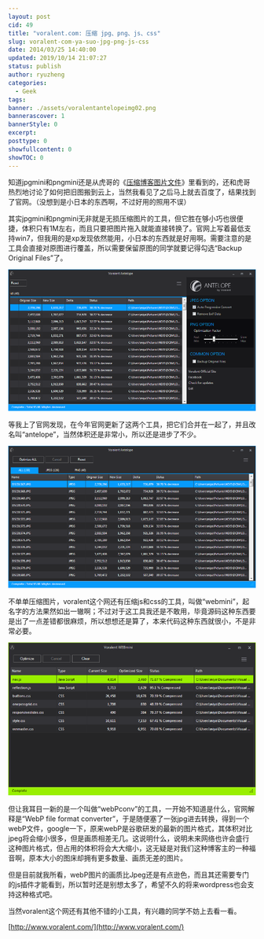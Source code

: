 ```yaml
---
layout: post
cid: 49
title: "voralent.com: 压缩 jpg、png、js、css"
slug: voralent-com-ya-suo-jpg-png-js-css
date: 2014/03/25 14:40:00
updated: 2019/10/14 21:07:27
status: publish
author: ryuzheng
categories: 
  - Geek
tags: 
banner: ./assets/voralentantelopeimg02.png
bannerascover: 1
bannerStyle: 0
excerpt: 
posttype: 0
showfullcontent: 0
showTOC: 0
---
```



知道jpgmini和pngmini还是从虎哥的《[压缩博客图片文件](http://talk.synyan.net/2014/03/%e5%8e%8b%e7%bc%a9%e5%8d%9a%e5%ae%a2%e5%9b%be%e7%89%87%e6%96%87%e4%bb%b6/)》里看到的，还和虎哥热烈地讨论了如何把旧图搬到云上，当然我看见了之后马上就去百度了，结果找到了官网。（没想到是小日本的东西啊，不过好用的照用不误）

其实jpgmini和pngmini无非就是无损压缩图片的工具，但它胜在够小巧也很便捷，体积只有1M左右，而且只要把图片拖入就能直接转换了。官网上写着最低支持win7，但我用的是xp发现依然能用，小日本的东西就是好用啊。需要注意的是工具会直接对原图进行覆盖，所以需要保留原图的同学就要记得勾选&ldquo;Backup Original Files&rdquo;了。

![antelope](./assets/voralentantelopeimg02.png)

等我上了官网发现，在今年官网更新了这两个工具，把它们合并在一起了，并且改名叫&ldquo;antelope&rdquo;，当然体积还是非常小，所以还是进步了不少。

![antelope](./assets/voralentantelopeimg01.png)

不单单压缩图片，voralent这个网还有压缩js和css的工具，叫做&ldquo;webmini&rdquo;，起名字的方法果然如出一辙啊；不过对于这工具我还是不敢用，毕竟源码这种东西要是出了一点差错都很麻烦，所以想想还是算了，本来代码这种东西就很小，不是非常必要。

![webPconv](./assets/voralentwebminiimg01.png)

但让我耳目一新的是一个叫做&ldquo;webPconv&rdquo;的工具，一开始不知道是什么，官网解释是&ldquo;WebP file format converter&rdquo;，于是随便塞了一张jpg进去转换，得到一个webP文件，google一下，原来webP是谷歌研发的最新的图片格式，其体积对比jpeg将会缩小很多，但是画质相差无几。这说明什么，说明未来网络也许会盛行这种图片格式，但占用的体积将会大大缩小，这无疑是对我们这种博客主的一种福音啊，原本大小的图床却拥有更多数量、画质无差的图片。

但是目前就我所看，webP图片的画质比Jpeg还是有点逊色，而且其还需要专门的js插件才能看到，所以暂时还是别想太多了，希望不久的将来wordpress也会支持这种格式吧。

当然voralent这个网还有其他不错的小工具，有兴趣的同学不妨上去看一看。

[http://www.voralent.com/](http://www.voralent.com/)